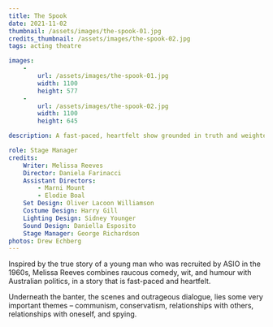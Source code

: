 ```yaml
---
title: The Spook
date: 2021-11-02
thumbnail: /assets/images/the-spook-01.jpg
credits_thumbnail: /assets/images/the-spook-02.jpg
tags: acting theatre

images:
    -
        url: /assets/images/the-spook-01.jpg
        width: 1100
        height: 577
    -
        url: /assets/images/the-spook-02.jpg
        width: 1100
        height: 645

description: A fast-paced, heartfelt show grounded in truth and weighted by our history.

role: Stage Manager
credits:
    Writer: Melissa Reeves
    Director: Daniela Farinacci
    Assistant Directors:
        - Marni Mount
        - Elodie Boal
    Set Design: Oliver Lacoon Williamson
    Costume Design: Harry Gill
    Lighting Design: Sidney Younger
    Sound Design: Daniella Esposito
    Stage Manager: George Richardson
photos: Drew Echberg
---
```


Inspired by the true story of a young man who was recruited by ASIO in the 1960s, Melissa Reeves combines raucous comedy, wit, and humour with Australian politics, in a story that is fast-paced and heartfelt. 

Underneath the banter, the scenes and outrageous dialogue, lies some very important themes – communism, conservatism, relationships with others, relationships with oneself, and spying. 

